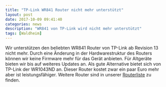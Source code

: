 ```yaml
---
title: "TP-Link WR841 Router nicht mehr unterstützt"
layout: post
date: 2017-10-09 09:41:40
categories: news
description: "WR841 von TP-Link wird nicht mehr unterstützt"
tags: [Waldheim]
---
```


Wir unterstützen den beliebten WR841 Router von TP-Link ab Revision 13 nicht mehr.
Durch eine Änderung in der Hardwarestruktur des Routers können wir keine Firmware mehr für das Gerät anbieten.
Für Altgeräte bieten wir bis auf weiteres Updates an.
Als gute Alternative bietet sich von TP-Link der WR1043ND an. Dieser Router kostet zwar ein paar Euro mehr aber ist
leistungsfähiger. Weitere Router sind in unserer [Routerliste](/mitmachen) zu finden.
